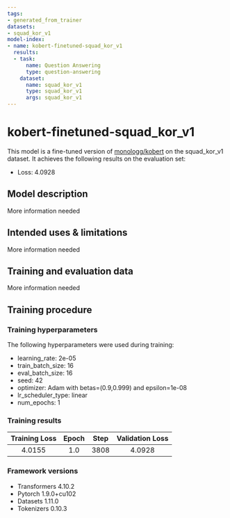 ```yaml
---
tags:
- generated_from_trainer
datasets:
- squad_kor_v1
model-index:
- name: kobert-finetuned-squad_kor_v1
  results:
  - task:
      name: Question Answering
      type: question-answering
    dataset:
      name: squad_kor_v1
      type: squad_kor_v1
      args: squad_kor_v1
---
```


<!-- This model card has been generated automatically according to the information the Trainer had access to. You
should probably proofread and complete it, then remove this comment. -->

# kobert-finetuned-squad_kor_v1

This model is a fine-tuned version of [monologg/kobert](https://huggingface.co/monologg/kobert) on the squad_kor_v1 dataset.
It achieves the following results on the evaluation set:
- Loss: 4.0928

## Model description

More information needed

## Intended uses & limitations

More information needed

## Training and evaluation data

More information needed

## Training procedure

### Training hyperparameters

The following hyperparameters were used during training:
- learning_rate: 2e-05
- train_batch_size: 16
- eval_batch_size: 16
- seed: 42
- optimizer: Adam with betas=(0.9,0.999) and epsilon=1e-08
- lr_scheduler_type: linear
- num_epochs: 1

### Training results

| Training Loss | Epoch | Step | Validation Loss |
|:-------------:|:-----:|:----:|:---------------:|
| 4.0155        | 1.0   | 3808 | 4.0928          |


### Framework versions

- Transformers 4.10.2
- Pytorch 1.9.0+cu102
- Datasets 1.11.0
- Tokenizers 0.10.3
